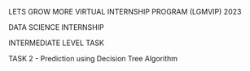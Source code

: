 LETS GROW MORE VIRTUAL INTERNSHIP PROGRAM (LGMVIP) 2023

DATA SCIENCE INTERNSHIP

INTERMEDIATE LEVEL TASK

TASK 2 - Prediction using Decision Tree  Algorithm
